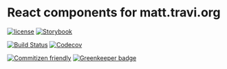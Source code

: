 # React components for matt.travi.org

[![license](https://img.shields.io/github/license/travi-org/matt.travi.org-components.svg)](LICENSE)
[![Storybook](https://github.com/storybooks/press/blob/master/badges/storybook.svg)](https://travi-org.github.io/matt.travi.org-components)

[![Build Status](https://img.shields.io/travis/travi-org/matt.travi.org-components.svg?style=flat)](https://travis-ci.org/travi-org/matt.travi.org-components)
[![Codecov](https://img.shields.io/codecov/c/github/travi-org/matt.travi.org-components.svg)](https://codecov.io/github/travi-org/matt.travi.org-components)

[![Commitizen friendly](https://img.shields.io/badge/commitizen-friendly-brightgreen.svg)](http://commitizen.github.io/cz-cli/)
[![Greenkeeper badge](https://badges.greenkeeper.io/travi-org/matt.travi.org-components.svg)](https://greenkeeper.io/)
